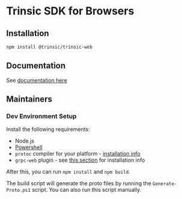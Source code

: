 # Trinsic SDK for Browsers

## Installation
```bash
npm install @trinsic/trinsic-web
```

## Documentation

See [documentation here](https://docs-v2.trinsic.id/)

## Maintainers

### Dev Environment Setup

Install the following requirements:

- Node.js
- [Powershell](https://docs.microsoft.com/en-us/powershell/scripting/install/installing-powershell?view=powershell-7.1)
- `protoc` compiler for your platform - [installation info](https://grpc.io/docs/protoc-installation/)
- `grpc-web` plugin - see [this section](https://github.com/grpc/grpc-web#code-generator-plugin) for installation info

After this, you can run `npm install` and `npm build`.

The build script will generate the proto files by running the `Generate-Proto.ps1` script. You can also run this script manually.